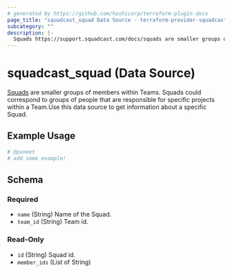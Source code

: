 ```yaml
---
# generated by https://github.com/hashicorp/terraform-plugin-docs
page_title: "squadcast_squad Data Source - terraform-provider-squadcast"
subcategory: ""
description: |-
  Squads https://support.squadcast.com/docs/squads are smaller groups of members within Teams. Squads could correspond to groups of people that are responsible for specific projects within a Team.Use this data source to get information about a specific Squad.
---
```


# squadcast_squad (Data Source)

[Squads](https://support.squadcast.com/docs/squads) are smaller groups of members within Teams. Squads could correspond to groups of people that are responsible for specific projects within a Team.Use this data source to get information about a specific Squad.

## Example Usage

```terraform
# @puneet
# add some example!
```

<!-- schema generated by tfplugindocs -->
## Schema

### Required

- `name` (String) Name of the Squad.
- `team_id` (String) Team id.

### Read-Only

- `id` (String) Squad id.
- `member_ids` (List of String)


